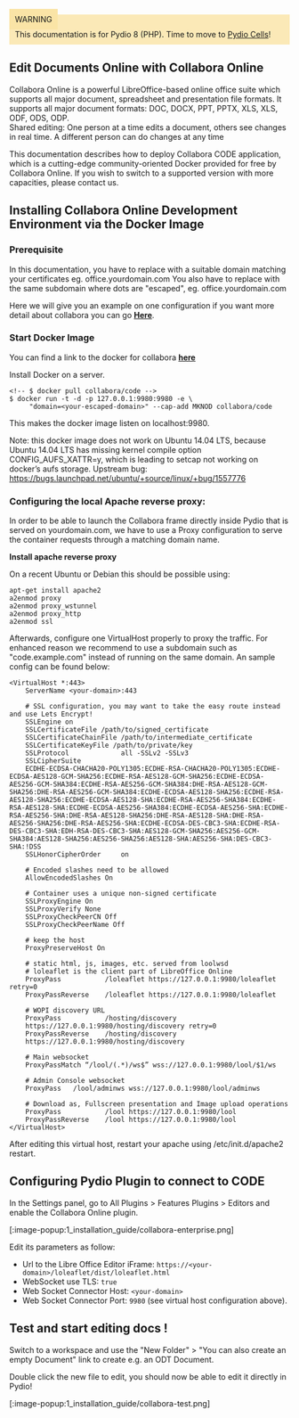 <div style="background-color: #fbe9b7;font-size: 14px;">
<span style="background-color: #fae4a6;padding: 10px;">WARNING</span>
<span style="padding: 10px;display: inline-block;">This documentation is for Pydio 8 (PHP). Time to move to <a href="https://pydio.com/en/docs/administration-guides">Pydio Cells</a>!</span>
</div>

## Edit Documents Online with Collabora Online

Collabora Online is a powerful LibreOffice-based online office suite which supports all major document, spreadsheet and presentation file formats. It supports all major document formats:​ DOC, DOCX, PPT, PPTX, XLS, XLS, ODF, ODS, ODP.  
Shared editing: One person at a time edits a document, others see changes in real time. A different person can do changes at any time

This documentation describes how to deploy Collabora CODE application, which is a cutting-edge community-oriented Docker provided for free by Collabora Online. If you wish to switch to a supported version with more capacities, please contact us.

## Installing Collabora Online Development Environment via the Docker Image

### Prerequisite 

In this documentation, you have to replace <your-domain> with a suitable domain matching your certificates eg. office.yourdomain.com
You also have to replace <your-escaped-domain> with the same subdomain where dots are "escaped", eg. office\.yourdomain\.com


Here we will give you an example on one configuration if you want more detail about collabora you can go **[Here](https://www.collaboraoffice.com/code/)**.
### Start Docker Image
You can find a link to the docker for collabora **[here](https://hub.docker.com/r/collabora/code/)**

Install Docker on a server. 

    <!-- $ docker pull collabora/code -->
    $ docker run -t -d -p 127.0.0.1:9980:9980 -e \
         "domain=<your-escaped-domain>" --cap-add MKNOD collabora/code

This makes the docker image listen on localhost:9980.

Note: this docker image does not work on Ubuntu 14.04 LTS, because Ubuntu 14.04 LTS has missing kernel compile option CONFIG_AUFS_XATTR=y, which is leading to setcap not working on docker’s aufs storage. Upstream bug: https://bugs.launchpad.net/ubuntu/+source/linux/+bug/1557776

### Configuring the local Apache reverse proxy:

In order to be able to launch the Collabora frame directly inside Pydio that is served on yourdomain.com, we have to use a Proxy configuration to serve the container requests through a matching domain name.

**Install apache reverse proxy**

On a recent Ubuntu or Debian this should be possible using:

    apt-get install apache2
    a2enmod proxy
    a2enmod proxy_wstunnel
    a2enmod proxy_http
    a2enmod ssl

Afterwards, configure one VirtualHost properly to proxy the traffic. For enhanced reason we recommend to use a subdomain such as "code.example.com" instead of running on the same domain. An sample config can be found below:

    <VirtualHost *:443>
        ServerName <your-domain>:443
        
        # SSL configuration, you may want to take the easy route instead and use Lets Encrypt!
        SSLEngine on
        SSLCertificateFile /path/to/signed_certificate
        SSLCertificateChainFile /path/to/intermediate_certificate
        SSLCertificateKeyFile /path/to/private/key
        SSLProtocol             all -SSLv2 -SSLv3
        SSLCipherSuite
        ECDHE-ECDSA-CHACHA20-POLY1305:ECDHE-RSA-CHACHA20-POLY1305:ECDHE-ECDSA-AES128-GCM-SHA256:ECDHE-RSA-AES128-GCM-SHA256:ECDHE-ECDSA-AES256-GCM-SHA384:ECDHE-RSA-AES256-GCM-SHA384:DHE-RSA-AES128-GCM-SHA256:DHE-RSA-AES256-GCM-SHA384:ECDHE-ECDSA-AES128-SHA256:ECDHE-RSA-AES128-SHA256:ECDHE-ECDSA-AES128-SHA:ECDHE-RSA-AES256-SHA384:ECDHE-RSA-AES128-SHA:ECDHE-ECDSA-AES256-SHA384:ECDHE-ECDSA-AES256-SHA:ECDHE-RSA-AES256-SHA:DHE-RSA-AES128-SHA256:DHE-RSA-AES128-SHA:DHE-RSA-AES256-SHA256:DHE-RSA-AES256-SHA:ECDHE-ECDSA-DES-CBC3-SHA:ECDHE-RSA-DES-CBC3-SHA:EDH-RSA-DES-CBC3-SHA:AES128-GCM-SHA256:AES256-GCM-SHA384:AES128-SHA256:AES256-SHA256:AES128-SHA:AES256-SHA:DES-CBC3-SHA:!DSS
        SSLHonorCipherOrder     on
        
        # Encoded slashes need to be allowed
        AllowEncodedSlashes On
        
        # Container uses a unique non-signed certificate
        SSLProxyEngine On
        SSLProxyVerify None
        SSLProxyCheckPeerCN Off
        SSLProxyCheckPeerName Off
        
        # keep the host
        ProxyPreserveHost On
        
        # static html, js, images, etc. served from loolwsd
        # loleaflet is the client part of LibreOffice Online
        ProxyPass           /loleaflet https://127.0.0.1:9980/loleaflet retry=0
        ProxyPassReverse    /loleaflet https://127.0.0.1:9980/loleaflet
        
        # WOPI discovery URL
        ProxyPass           /hosting/discovery
        https://127.0.0.1:9980/hosting/discovery retry=0
        ProxyPassReverse    /hosting/discovery
        https://127.0.0.1:9980/hosting/discovery
        
        # Main websocket
        ProxyPassMatch “/lool/(.*)/ws$” wss://127.0.0.1:9980/lool/$1/ws
        
        # Admin Console websocket
        ProxyPass   /lool/adminws wss://127.0.0.1:9980/lool/adminws
        
        # Download as, Fullscreen presentation and Image upload operations
        ProxyPass           /lool https://127.0.0.1:9980/lool
        ProxyPassReverse    /lool https://127.0.0.1:9980/lool
    </VirtualHost>

After editing this virtual host, restart your apache using /etc/init.d/apache2 restart.

## Configuring Pydio Plugin to connect to CODE

In the Settings panel, go to All Plugins > Features Plugins > Editors and enable the Collabora Online plugin. 

[:image-popup:1_installation_guide/collabora-enterprise.png]

Edit its parameters as follow: 

 - Url to the Libre Office Editor iFrame: `https://<your-domain>/loleaflet/dist/loleaflet.html`
 - WebSocket use TLS: `true`
 - Web Socket Connector Host: `<your-domain>`
 - Web Socket Connector Port: `9980` (see virtual host configuration above).
 
## Test and start editing docs ! 
 
Switch to a workspace and use the "New Folder" > "You can also create an empty Document" link to create e.g. an ODT Document.

Double click the new file to edit, you should now be able to edit it directly in Pydio!

[:image-popup:1_installation_guide/collabora-test.png]
